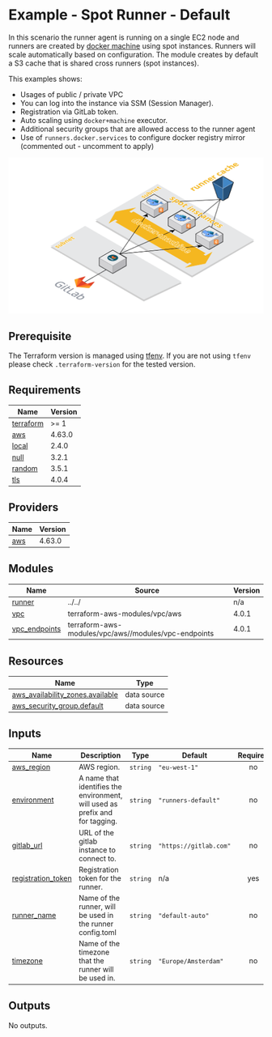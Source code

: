 # Example - Spot Runner - Default

In this scenario the runner agent is running on a single EC2 node and runners are created by [docker machine](https://docs.gitlab.com/runner/configuration/autoscale.html)
using spot instances. Runners will scale automatically based on configuration. The module creates by default a S3 cache
that is shared cross runners (spot instances).

This examples shows:

  - Usages of public / private VPC
  - You can log into the instance via SSM (Session Manager).
  - Registration via GitLab token.
  - Auto scaling using `docker+machine` executor.
  - Additional security groups that are allowed access to the runner agent
  - Use of `runners.docker.services` to configure docker registry mirror (commented out - uncomment to apply)

![runners-default](https://github.com/cattle-ops/terraform-aws-gitlab-runner/raw/main/assets/images/runner-default.png)

## Prerequisite

The Terraform version is managed using [tfenv](https://github.com/Zordrak/tfenv). If you are not using `tfenv` please
check `.terraform-version` for the tested version.

<!-- markdownlint-disable -->
<!-- cSpell:disable -->
<!-- markdown-link-check-disable -->

<!-- BEGIN_TF_DOCS -->
## Requirements

| Name | Version |
|------|---------|
| <a name="requirement_terraform"></a> [terraform](#requirement\_terraform) | >= 1 |
| <a name="requirement_aws"></a> [aws](#requirement\_aws) | 4.63.0 |
| <a name="requirement_local"></a> [local](#requirement\_local) | 2.4.0 |
| <a name="requirement_null"></a> [null](#requirement\_null) | 3.2.1 |
| <a name="requirement_random"></a> [random](#requirement\_random) | 3.5.1 |
| <a name="requirement_tls"></a> [tls](#requirement\_tls) | 4.0.4 |

## Providers

| Name | Version |
|------|---------|
| <a name="provider_aws"></a> [aws](#provider\_aws) | 4.63.0 |

## Modules

| Name | Source | Version |
|------|--------|---------|
| <a name="module_runner"></a> [runner](#module\_runner) | ../../ | n/a |
| <a name="module_vpc"></a> [vpc](#module\_vpc) | terraform-aws-modules/vpc/aws | 4.0.1 |
| <a name="module_vpc_endpoints"></a> [vpc\_endpoints](#module\_vpc\_endpoints) | terraform-aws-modules/vpc/aws//modules/vpc-endpoints | 4.0.1 |

## Resources

| Name | Type |
|------|------|
| [aws_availability_zones.available](https://registry.terraform.io/providers/hashicorp/aws/4.63.0/docs/data-sources/availability_zones) | data source |
| [aws_security_group.default](https://registry.terraform.io/providers/hashicorp/aws/4.63.0/docs/data-sources/security_group) | data source |

## Inputs

| Name | Description | Type | Default | Required |
|------|-------------|------|---------|:--------:|
| <a name="input_aws_region"></a> [aws\_region](#input\_aws\_region) | AWS region. | `string` | `"eu-west-1"` | no |
| <a name="input_environment"></a> [environment](#input\_environment) | A name that identifies the environment, will used as prefix and for tagging. | `string` | `"runners-default"` | no |
| <a name="input_gitlab_url"></a> [gitlab\_url](#input\_gitlab\_url) | URL of the gitlab instance to connect to. | `string` | `"https://gitlab.com"` | no |
| <a name="input_registration_token"></a> [registration\_token](#input\_registration\_token) | Registration token for the runner. | `string` | n/a | yes |
| <a name="input_runner_name"></a> [runner\_name](#input\_runner\_name) | Name of the runner, will be used in the runner config.toml | `string` | `"default-auto"` | no |
| <a name="input_timezone"></a> [timezone](#input\_timezone) | Name of the timezone that the runner will be used in. | `string` | `"Europe/Amsterdam"` | no |

## Outputs

No outputs.
<!-- END_TF_DOCS -->
